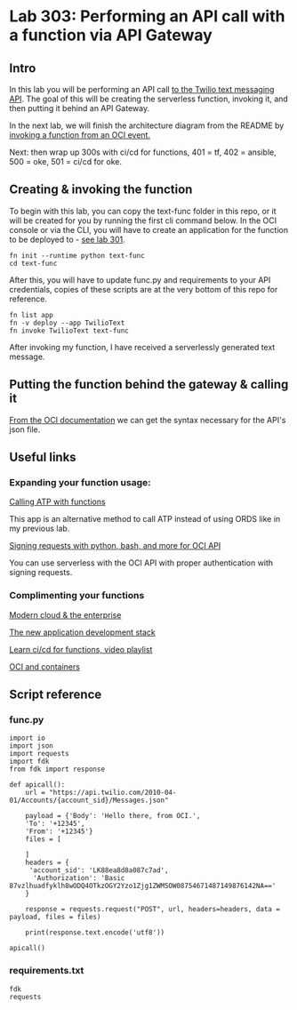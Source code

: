 # Lab 303: Performing an API call with a function via API Gateway

## Intro

In this lab you will be performing an API call 
[to the Twilio text messaging API](https://www.twilio.com/docs/sms/send-messages). The goal of this will be creating the serverless function, invoking it, and then putting it behind an API Gateway.

In the next lab, we will finish the architecture diagram from the README by [invoking a function from an OCI event.](https://blogs.oracle.com/developers/oracle-functions-invoking-functions-automatically-with-cloud-events)

Next: then wrap up 300s with ci/cd for functions, 401 = tf, 402 = ansible, 500 = oke, 501 = ci/cd for oke.

## Creating & invoking the function

To begin with this lab, you can copy the text-func folder in this repo, or it will be created for you by running the first cli command below. In the OCI console or via the CLI, you will have to create an application for the function to be deployed to - [see lab 301](https://github.com/GaryHostt/OCI_DevOps/blob/master/Lab302.md).
```
fn init --runtime python text-func
cd text-func
```
After this, you will have to update func.py and requirements to your API credentials, copies of these scripts are at the very bottom of this repo for reference. 
```
fn list app
fn -v deploy --app TwilioText
fn invoke TwilioText text-func
```
After invoking my function, I have received a serverlessly generated text message.

## Putting the function behind the gateway & calling it

[From the OCI documentation](https://docs.cloud.oracle.com/en-us/iaas/Content/APIGateway/Tasks/apigatewayusingfunctionsbackend.htm) we can get the syntax necessary for the API's json file.

## Useful links

### Expanding your function usage: 

[Calling ATP with functions](https://blogs.oracle.com/developers/oracle-functions-connecting-to-an-atp-database-revisited)

This app is an alternative method to call ATP instead of using ORDS like in my previous lab.

[Signing requests with python, bash, and more for OCI API](https://docs.cloud.oracle.com/iaas/Content/API/Concepts/signingrequests.htm#Bash)

You can use serverless with the OCI API with proper authentication with signing requests.

### Complimenting your functions
[Modern cloud & the enterprise](https://blogs.oracle.com/cloud-infrastructure/agroscout-improves-development-and-devops-with-oracle-cloud-native-services)

[The new application development stack](
https://blogs.oracle.com/developers/meet-the-new-application-development-stack-kubernetes-serverless-registry-cicd-java)

[Learn ci/cd for functions, video playlist](https://learn.oracle.com/ols/course/cicd-automation-with-oracle-functions/37192/65159)

[OCI and containers](https://developer.oracle.com/cloud-native/)

## Script reference

### func.py
```
import io
import json
import requests
import fdk
from fdk import response

def apicall():
    url = "https://api.twilio.com/2010-04-01/Accounts/{account_sid}/Messages.json"

    payload = {'Body': 'Hello there, from OCI.',
    'To': '+12345',
    'From': '+12345'}
    files = [

    ]
    headers = {
     'account_sid': 'LK88ea8d8a087c7ad',
      'Authorization': 'Basic 87vzlhuadfyklh8wODQ4OTkzOGY2Yzo1Zjg1ZWM5OW08754671487149876142NA=='
    }

    response = requests.request("POST", url, headers=headers, data = payload, files = files)

    print(response.text.encode('utf8'))

apicall()

```
### requirements.txt
```
fdk
requests
```





